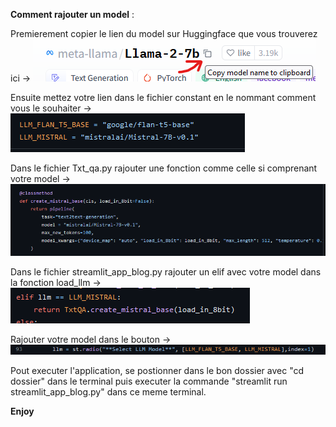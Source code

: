 __Comment rajouter un model__ :

Premierement copier le lien du model sur Huggingface que vous trouverez ici ->  ![!\[Screenshot\](Capture d’écran 2023-12-18 155421.png)](<images/huggingface.png>)

Ensuite mettez votre lien dans le fichier constant en le nommant comment vous le souhaiter -> ![!\[Screenshot\](Capture d’écran 2023-12-19 135751.png)](<images/constant.png>)

Dans le fichier Txt_qa.py rajouter une fonction comme celle si comprenant votre model -> ![!\[Screenshot\](Capture d’écran 2023-12-19 140257.png)](<images/methode.png>)

Dans le fichier streamlit_app_blog.py rajouter un elif avec votre model dans la fonction load_llm -> ![Capture d’écran 2023-12-19 140539.png)](<images/elif.png>)

Rajouter votre model dans le bouton -> ![/workspaces/GPT-Local-Q-A/images/Capture d’écran 2023-12-19 140649.png](<images/bouton.png>)

Pout executer l'application, se postionner dans le bon dossier avec "cd dossier" dans le terminal puis executer la commande "streamlit run streamlit_app_blog.py" dans ce meme terminal.

__Enjoy__




